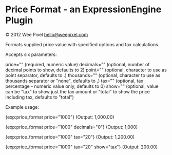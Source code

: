 Price Format - an ExpressionEngine Plugin
=========================================

&copy; 2012 Wee Pixel [hello@weepixel.com](mailto:hello@weepixel.com)

Formats supplied price value with specified options and tax calculations.

Accepts six parameters:

price="" (required, numeric value)
decimals="" (optional, number of decimal points to show, defaults to 2)
point="" (optional, character to use as point separator, defaults to .)
thousands="" (optional, character to use as thousands separator or "none", defaults to ,)
tax="" (optional, tax percentage - numeric value only, defaults to 0)
show="" (optional, value can be "tax" to show just the tax amount or "total" to show the price including tax, defaults to "total")

Example usage:

{exp:price_format price="1000"}
(Output: 1,000.00)

{exp:price_format price="1000" decimals="0"}
(Output: 1,000)

{exp:price_format price="1000" tax="20"}
(Output: 1,200.00)

{exp:price_format price="1000" tax="20" show="tax"}
(Output: 200.00)